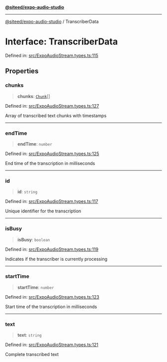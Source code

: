 [**@siteed/expo-audio-studio**](../README.md)

***

[@siteed/expo-audio-studio](../README.md) / TranscriberData

# Interface: TranscriberData

Defined in: [src/ExpoAudioStream.types.ts:115](https://github.com/deeeed/expo-audio-stream/blob/34ea5104fe661743627b2234f95382ba6980a44c/packages/expo-audio-studio/src/ExpoAudioStream.types.ts#L115)

## Properties

### chunks

> **chunks**: [`Chunk`](Chunk.md)[]

Defined in: [src/ExpoAudioStream.types.ts:127](https://github.com/deeeed/expo-audio-stream/blob/34ea5104fe661743627b2234f95382ba6980a44c/packages/expo-audio-studio/src/ExpoAudioStream.types.ts#L127)

Array of transcribed text chunks with timestamps

***

### endTime

> **endTime**: `number`

Defined in: [src/ExpoAudioStream.types.ts:125](https://github.com/deeeed/expo-audio-stream/blob/34ea5104fe661743627b2234f95382ba6980a44c/packages/expo-audio-studio/src/ExpoAudioStream.types.ts#L125)

End time of the transcription in milliseconds

***

### id

> **id**: `string`

Defined in: [src/ExpoAudioStream.types.ts:117](https://github.com/deeeed/expo-audio-stream/blob/34ea5104fe661743627b2234f95382ba6980a44c/packages/expo-audio-studio/src/ExpoAudioStream.types.ts#L117)

Unique identifier for the transcription

***

### isBusy

> **isBusy**: `boolean`

Defined in: [src/ExpoAudioStream.types.ts:119](https://github.com/deeeed/expo-audio-stream/blob/34ea5104fe661743627b2234f95382ba6980a44c/packages/expo-audio-studio/src/ExpoAudioStream.types.ts#L119)

Indicates if the transcriber is currently processing

***

### startTime

> **startTime**: `number`

Defined in: [src/ExpoAudioStream.types.ts:123](https://github.com/deeeed/expo-audio-stream/blob/34ea5104fe661743627b2234f95382ba6980a44c/packages/expo-audio-studio/src/ExpoAudioStream.types.ts#L123)

Start time of the transcription in milliseconds

***

### text

> **text**: `string`

Defined in: [src/ExpoAudioStream.types.ts:121](https://github.com/deeeed/expo-audio-stream/blob/34ea5104fe661743627b2234f95382ba6980a44c/packages/expo-audio-studio/src/ExpoAudioStream.types.ts#L121)

Complete transcribed text
